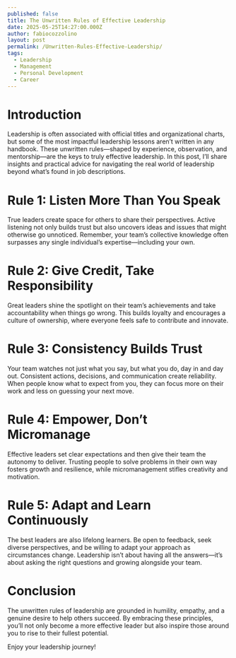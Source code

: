 ```yaml
---
published: false
title: The Unwritten Rules of Effective Leadership
date: 2025-05-25T14:27:00.000Z
author: fabiocozzolino
layout: post
permalink: /Unwritten-Rules-Effective-Leadership/
tags:
  - Leadership
  - Management
  - Personal Development
  - Career
---
```


# Introduction

Leadership is often associated with official titles and organizational charts, but some of the most impactful leadership lessons aren’t written in any handbook. These unwritten rules—shaped by experience, observation, and mentorship—are the keys to truly effective leadership. In this post, I’ll share insights and practical advice for navigating the real world of leadership beyond what’s found in job descriptions.

# Rule 1: Listen More Than You Speak

True leaders create space for others to share their perspectives. Active listening not only builds trust but also uncovers ideas and issues that might otherwise go unnoticed. Remember, your team’s collective knowledge often surpasses any single individual’s expertise—including your own.

# Rule 2: Give Credit, Take Responsibility

Great leaders shine the spotlight on their team’s achievements and take accountability when things go wrong. This builds loyalty and encourages a culture of ownership, where everyone feels safe to contribute and innovate.

# Rule 3: Consistency Builds Trust

Your team watches not just what you say, but what you do, day in and day out. Consistent actions, decisions, and communication create reliability. When people know what to expect from you, they can focus more on their work and less on guessing your next move.

# Rule 4: Empower, Don’t Micromanage

Effective leaders set clear expectations and then give their team the autonomy to deliver. Trusting people to solve problems in their own way fosters growth and resilience, while micromanagement stifles creativity and motivation.

# Rule 5: Adapt and Learn Continuously

The best leaders are also lifelong learners. Be open to feedback, seek diverse perspectives, and be willing to adapt your approach as circumstances change. Leadership isn’t about having all the answers—it’s about asking the right questions and growing alongside your team.

# Conclusion

The unwritten rules of leadership are grounded in humility, empathy, and a genuine desire to help others succeed. By embracing these principles, you’ll not only become a more effective leader but also inspire those around you to rise to their fullest potential.

Enjoy your leadership journey!
